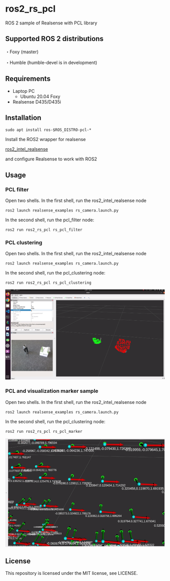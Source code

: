 # ros2_rs_pcl
ROS 2 sample of Realsense with PCL library

## Supported ROS 2 distributions
・Foxy (master)

・Humble (humble-devel is in development)

## Requirements
- Laptop PC
  - Ubuntu 20.04 Foxy
- Realsense D435/D435i

## Installation
```
sudo apt install ros-$ROS_DISTRO-pcl-*
```

Install the ROS2 wrapper for realsense

[ros2_intel_realsense](https://github.com/intel/ros2_intel_realsense)

and configure Realsense to work with ROS2

## Usage
### PCL filter
Open two shells.
In the first shell, run the ros2_intel_realsense node
```
ros2 launch realsense_examples rs_camera.launch.py
```

In the second shell, run the pcl_filter node:
```
ros2 run ros2_rs_pcl rs_pcl_filter
```

### PCL clustering
Open two shells.
In the first shell, run the ros2_intel_realsense node
```
ros2 launch realsense_examples rs_camera.launch.py
```

In the second shell, run the pcl_clustering node:
```
ros2 run ros2_rs_pcl rs_pcl_clustering
```

![rs clustering img](/img/pcl_cluster.png)

### PCL and visualization marker sample
Open two shells.
In the first shell, run the ros2_intel_realsense node
```
ros2 launch realsense_examples rs_camera.launch.py
```

In the second shell, run the pcl_clustering node:
```
ros2 run ros2_rs_pcl rs_pcl_marker
```

![rs clustering img](/img/pcl_and_marker.png)

## License
This repository is licensed under the MIT license, see LICENSE.
